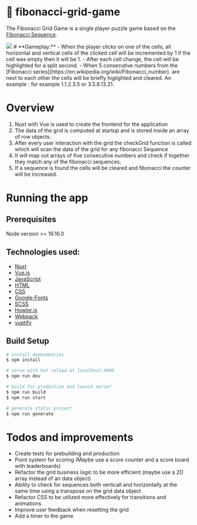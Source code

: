 # :jigsaw: **fibonacci-grid-game**

The Fibonacci Grid Game is a single player puzzle game based on the [Fibonacci Sequence](https://en.wikipedia.org/wiki/Fibonacci_number).

<p align="center">
</p>
<img src="https://badges.strrl.dev/visits/Jayden1311/fibonacci-grid-game">
# **Gameplay:**
- When the player clicks on one of the cells, all horizontal and vertical cells of the clicked cell will be incremented by 1 if the cell was empty then it will be 1.
- After each cell change, the cell will be highlighted for a split second.
- When 5 consecutive numbers from the [Fibonacci series](https://en.wikipedia.org/wiki/Fibonacci_number). are next to each other the cells will be briefly higlighted and cleared. An example : for 
example 1.1.2.3.5 or 3.5.8.13.21.

# **Overview**
1. Nuxt with Vue is used to create the frontend for the application
2. The data of the grid is computed at startup and is stored inside an array of row objects.
3. After every user interaction with the grid the checkGrid function is called which will scan the data of the grid for any fibonacci Sequence
4. It will map out arrays of five consecutive numbers and check if together they match any of the fibonacci sequences.
5. If a sequence is found the cells will be cleared and fibonacci the counter will be increased.

# **Running the app**

## **Prerequisites**
Node version >= 16.16.0

## **Technologies used:**
- [Nuxt](https://nuxtjs.org/)
- [Vue.js](https://vuejs.org/)
- [JavaScript](https://www.javascript.com/)
- [HTML](https://www.w3.org/html/)
- [CSS](https://www.w3.org/Style/)
- [Google-Fonts](https://fonts.google.com/)
- [SCSS](https://sass-lang.com/)
- [Howler.js](https://howlerjs.com/)
- [Webpack](https://webpack.js.org/)
- [vuetify](https://vuetifyjs.com/)
## **Build Setup**

```bash
# install dependencies
$ npm install

# serve with hot reload at localhost:3000
$ npm run dev

# build for production and launch server
$ npm run build
$ npm run start

# generate static project
$ npm run generate
```



# **Todos and improvements**
- Create tests for prebuilding and production
- Point system for scoring (Maybe use a score counter and a score board with leaderboards)
- Refactor the grid business logic to be more efficient (maybe use a 2D array instead of an data object)
- Ability to check for sequences both verticall and horizontally at the same time using a transpose on the grid data object
- Refactor CSS to be utilized more effectively for transitions and animations
- Improve user feedback when resetting the grid
- Add a timer to the game 
